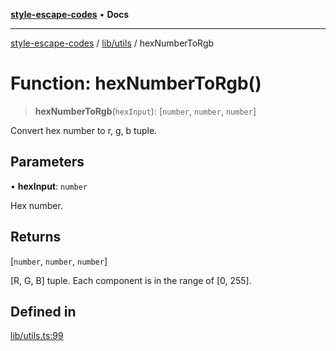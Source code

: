 [**style-escape-codes**](../../../README.md) • **Docs**

***

[style-escape-codes](../../../modules.md) / [lib/utils](../README.md) / hexNumberToRgb

# Function: hexNumberToRgb()

> **hexNumberToRgb**(`hexInput`): [`number`, `number`, `number`]

Convert hex number to r, g, b tuple.

## Parameters

• **hexInput**: `number`

Hex number.

## Returns

[`number`, `number`, `number`]

[R, G, B] tuple. Each component is in the range of [0, 255].

## Defined in

[lib/utils.ts:99](https://github.com/mastermind-0xff/style-escape-codes/blob/f70027a113314c5fe8c8e4fe231b59efc8b75d4d/src/lib/utils.ts#L99)
